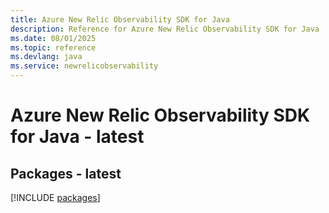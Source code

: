 ```yaml
---
title: Azure New Relic Observability SDK for Java
description: Reference for Azure New Relic Observability SDK for Java
ms.date: 08/01/2025
ms.topic: reference
ms.devlang: java
ms.service: newrelicobservability
---
```

# Azure New Relic Observability SDK for Java - latest
## Packages - latest
[!INCLUDE [packages](new-relic-observability-index.md)]